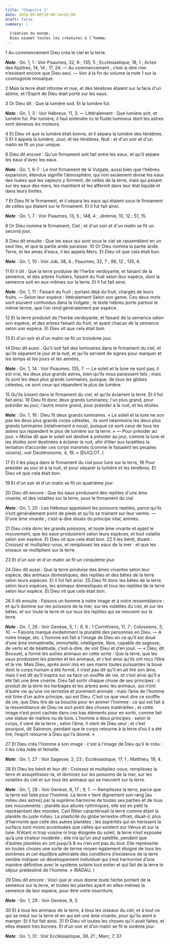 ```yaml
---
title: "Chapitre 1"
date: 2024-09-06T20:00:34+02:00
draft: false
summary: |
  
  Création du monde.
  Dieu soumet toutes les créatures à l’homme.
---
```



1 Au commencement Dieu créa le ciel et la terre.

***Note*** :  Gn. 1, 1 : Voir Psaumes, 32, 6 ; 135, 5 ; Ecclésiastique, 18, 1 ; Actes des Apôtres, 14, 14 ; 17, 24. ― Au commencement ; c’est-à-dire rien n’existant encore que Dieu seul. ― Voir à la fin du volume la note 1 sur la cosmogonie mosaïque.


2 Mais la terre était informe et nue, et des ténèbres étaient sur la face d'un abîme, et l'Esprit de Dieu était porté sur les eaux.


3 Or Dieu dit : Que la lumière soit. Et la lumière fut.

***Note*** :  Gn. 1, 3 : Voir Hébreux, 11, 3. ― Littéralement : Que lumière soit, et lumière fut. Par lumière, il faut entendre ici le fluide lumineux dont les astres sont devenus les moteurs.

4 Et Dieu vit que la lumière était bonne, et il sépara la lumière des ténèbres. 5 Et il appela la lumière, Jour, et les ténèbres, Nuit : et d'un soir et d'un matin se fit un jour unique.


6 Dieu dit encore : Qu'un firmament soit fait entre les eaux, et qu'il sépare les eaux d'avec les eaux.

***Note*** :  Gn. 1, 6-7 : Le mot firmament de la Vulgate, aussi bien que l’hébreu expansion, étendue signifie l’atmosphère, qui non seulement divise les eaux des nuées que les vapeurs y forment, de celles de la terre, mais qui pesant sur les eaux des mers, les maintient et les affermit dans leur état liquide et dans leurs limites.

7 Et Dieu fit le firmament, et il sépara les eaux qui étaient sous le firmament de celles qui étaient sur le firmament. Et il fut fait ainsi.

***Note*** :  Gn. 1, 7 : Voir Psaumes, 13, 5 ; 148, 4 ; Jérémie, 10, 12 ; 51, 15.

8 Or Dieu nomma le firmament, Ciel ; et d'un soir et d'un matin se fit un second jour.


9 Dieu dit ensuite : Que les eaux qui sont sous le ciel se rassemblent en un seul lieu, et que la partie aride paraisse. 10 Or Dieu nomma la partie aride. Terre, et les amas d'eaux, il les appela Mers. Et Dieu vit que cela était bon.

***Note*** :  Gn. 1, 10 : Voir Job, 38, 4 ; Psaumes, 32, 7 ; 88, 12 ; 135, 6.


11 Et il dit : Que la terre produise de l'herbe verdoyante, et faisant de la semence, et des arbres fruitiers, faisant du fruit selon leur espèce, dont la semence soit en eux-mêmes sur la terre. Et il fut fait ainsi.

***Note*** :  Gn. 1, 11 : Faisant du fruit ; portant déjà du fruit, chargés de leurs fruits. ― Selon leur espèce : littéralement Selon son genre. Ces deux mots sont souvent confondus dans la Vulgate ; le texte hébreu porte partout le même terme, que l’on rend généralement par espèce.

12 Et la terre produisit de l'herbe verdoyante, et faisant de la semence selon son espèce, et des arbres faisant du fruit, et ayant chacun de la semence selon son espèce. Et Dieu vit que cela était bon.


13 Et d'un soir et d'un matin se fit un troisième jour.


14 Dieu dit aussi : Qu'il soit fait des luminaires dans le firmament du ciel, et qu'ils séparent le jour et la nuit, et qu'ils servent de signes pour marquer et les temps et les jours et les années,

***Note*** :  Gn. 1, 14 : Voir Psaumes, 135, 7. ― Le soleil et la lune ne sont pas, il est vrai, les deux plus grands astres, bien qu’ils nous paraissent tels ; mais ils sont les deux plus grands luminaires, puisque, de tous les globes célestes, ce sont ceux qui répandent le plus de lumière.

15 Qu'ils luisent dans le firmament du ciel, et qu'ils éclairent la terre. Et il fut fait ainsi. 16 Dieu fit donc deux grands luminaires; l'un plus grand, pour présider au jour; l'autre moins grand, pour présider à la nuit; et les étoiles.

***Note*** :  Gn. 1, 16 : Dieu fit deux grands luminaires. « Le soleil et la lune ne son pas les deux plus grands corps célestes ; ils sont néanmoins les deux plus grands luminaires (relativement à nous), puisque ce sont ceux de tous les astres qui répandent le plus de lumière sur la terre. » ― Pour présider au jour. « Moïse dit que le soleil est destiné à présider au jour, comme la lune et les étoiles sont destinées à éclairer la nuit, afin d’ôter aux Israélites la tentation d’accorder ces corps inanimés (comme le faisaient les peuples voisins), voir Deutéronome, 4, 19. » (DUCLOT. )

17 Et il les plaça dans le firmament du ciel pour luire sur la terre, 18 Pour présider au jour et à la nuit, et pour séparer la lumière et les ténèbres. Et Dieu vit que cela était bon.


19 Et d'un soir et d'un matin se fit un quatrième jour.


20 Dieu dit encore : Que les eaux produisent des reptiles d'une âme vivante, et des volatiles sur la terre, sous le firmament du ciel.

***Note*** :  Gn. 1, 20 : Les Hébreux appelaient les poissons reptiles, parce qu’ils n’ont généralement point de pieds et qu’ils se traînent sur leur ventre. ― D’une âme vivante ; c’est-à-dire doués du principe vital, animés.

21 Dieu créa donc les grands poissons, et toute âme vivante et ayant le mouvement, que les eaux produisirent selon leurs espèces, et tout volatile selon son espèce. Et Dieu vit que cela était bon. 22 Il les bénit, disant : Croissez et multipliez-vous, et remplissez les eaux de la mer : et que les oiseaux se multiplient sur la terre.


23 Et d'un soir et d'un matin se fit un cinquième jour.


24 Dieu dit aussi : Que la terre produise des âmes vivantes selon leur espèce, des animaux domestiques, des reptiles et des bêtes de la terre selon leurs espèces. Et il fut fait ainsi. 25 Dieu fit donc les bêtes de la terre selon leurs espèces, les animaux domestiques et tous les reptiles de la terre selon leur espèce. Et Dieu vit que cela était bon.


26 Il dit ensuite : Faisons un homme à notre image et à notre ressemblance : et qu'il domine sur les poissons de la mer, sur les volatiles du ciel, et sur les bêtes, et sur toute la terre et sur tous les reptiles qui se meuvent sur la terre.

***Note*** :  Gn. 1, 26 : Voir Genèse, 5, 1 ; 9, 6 ; 1 Corinthiens, 11, 7 ; Colossiens, 3, 10. ― Faisons marque évidemment la pluralité des personnes en Dieu. ― A notre image, etc. L’homme est fait à l’image de Dieu en ce qu’il est doué d’une âme immatérielle, immortelle, intelligente, libre, capable de sagesse, de vertu et de béatitude, c’est-à-dire, de voir Dieu et d’en jouir. ― « Dieu, dit Bossuet, a formé les autres animaux en cette sorte : Que la terre, que les eaux produisent les plantes et les animaux, et c’est ainsi qu’ils ont reçu l’être et la vie. Mais Dieu, après avoir mis en ses mains toutes puissantes la boue dont le corps humain a été formé, il n’est pas dit qu’il en ait tiré son âme, mais il est dit qu’il inspira sur sa face un souffle de vie, et c’est ainsi qu’il a été fait une âme vivante. Dieu fait sortir chaque chose de ses principes : il produit de la terre les herbages et les arbres avec les animaux, qui n’ont d’autre vie qu’une vie terrestre et purement animale : mais l’âme de l’homme est tirée
d’un autre principe, qui est Dieu. C’est ce que veut dire ce souffle de vie, que Dieu tire de sa bouche pour en animer l’homme : ce qui est fait à la ressemblance de Dieu ne sort point des choses matérielles ; et cette image n’est point cachée dans ces bas éléments pour en sortir, comme fait une statue de marbre ou de bois. L’homme a deux principes : selon le corps, il vient de la terre ; selon l’âme, il vient de Dieu seul ; et c’est pourquoi, dit Salomon, pendant que le corps retourne à la terre d’où il a été tiré, l’esprit retourne à Dieu qui l’a donné. »

27 Et Dieu créa l'homme à son image : c'est à l'image de Dieu qu'il le créa : il les créa mâle et femelle.

***Note*** :  Gn. 1, 27 : Voir Sagesse, 2, 23 ; Ecclésiastique, 17, 1 ; Matthieu, 19, 4.

28 Et Dieu les bénit et leur dit : Croissez et multipliez-vous; remplissez la terre et assujettissez-la, et dominez sur les poissons de la mer, sur les volatiles du ciel et sur tous les animaux qui se meuvent sur la terre.

***Note*** :  Gn. 1, 28 : Voir Genèse, 8, 17 ; 9, 1. ― Remplissez la terre, parce que la terre est faite pour l’homme. La terre « tient dignement son rang [au milieu des astres] par la suprême harmonie de toutes ses parties et de tous ses mouvements ; planète aux allures rythmiques, elle est en petit le représentant des mondes. Carl Ritter caractérisait la terre comme étant la planète du juste milieu. La plasticité du globe terrestre offrait, disait-il, plus d’harmonie que celle des autres planètes ; les aspérités qui en hérissent la surface sont moins accentuées que celles qui existent sur Vénus et sur la lune. N’étant ni trop voisine ni trop éloignée du soleil, la terre n’est exposée qu’à une chaleur modérée ; elle n’a qu’un seul satellite, pendant que d’autres planètes en ont jusqu’à 8 ou n’en ont pas du tout. Elle représente en toutes choses une sorte de terme moyen également éloigné de tous les extrêmes et cet équilibre admirable des conditions d’existence de la terre semble indiquer un développement individuel
qui s’est harmonisé d’une manière définitive avec le système solaire tout entier et qui fait de la terre le séjour prédestiné de l’homme. » (RADAU. )

29 Dieu dit encore : Voici que je vous donne toute herbe portant de la semence sur la terre, et toutes les plantes ayant en elles-mêmes la semence de leur espèce, pour être votre nourriture;

***Note*** :  Gn. 1, 29 : Voir Genèse, 9, 3.

30 Et à tous les animaux de la terre, à tous les oiseaux du ciel, et à tout ce qui se meut sur la terre et en qui est une âme vivante, pour qu'ils aient à manger. Et il fut fait ainsi. 31 Et Dieu vit toutes les choses qu'il avait faites, et elles étaient très bonnes. Et d'un soir et d'un matin se fit le sixième jour.

***Note*** :  Gn. 1, 31 : Voir Ecclésiastique, 39, 21 ; Marc, 7, 37.

